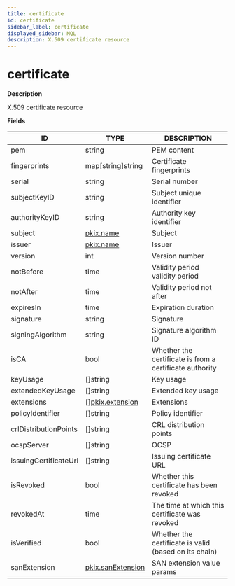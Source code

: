 ```yaml
---
title: certificate
id: certificate
sidebar_label: certificate
displayed_sidebar: MQL
description: X.509 certificate resource
---
```


# certificate

**Description**

X.509 certificate resource

**Fields**

| ID                    | TYPE                                          | DESCRIPTION                                             |
| --------------------- | --------------------------------------------- | ------------------------------------------------------- |
| pem                   | string                                        | PEM content                                             |
| fingerprints          | map[string]string                             | Certificate fingerprints                                |
| serial                | string                                        | Serial number                                           |
| subjectKeyID          | string                                        | Subject unique identifier                               |
| authorityKeyID        | string                                        | Authority key identifier                                |
| subject               | [pkix.name](pkix.name.md)                     | Subject                                                 |
| issuer                | [pkix.name](pkix.name.md)                     | Issuer                                                  |
| version               | int                                           | Version number                                          |
| notBefore             | time                                          | Validity period validity period                         |
| notAfter              | time                                          | Validity period not after                               |
| expiresIn             | time                                          | Expiration duration                                     |
| signature             | string                                        | Signature                                               |
| signingAlgorithm      | string                                        | Signature algorithm ID                                  |
| isCA                  | bool                                          | Whether the certificate is from a certificate authority |
| keyUsage              | &#91;&#93;string                              | Key usage                                               |
| extendedKeyUsage      | &#91;&#93;string                              | Extended key usage                                      |
| extensions            | &#91;&#93;[pkix.extension](pkix.extension.md) | Extensions                                              |
| policyIdentifier      | &#91;&#93;string                              | Policy identifier                                       |
| crlDistributionPoints | &#91;&#93;string                              | CRL distribution points                                 |
| ocspServer            | &#91;&#93;string                              | OCSP                                                    |
| issuingCertificateUrl | &#91;&#93;string                              | Issuing certificate URL                                 |
| isRevoked             | bool                                          | Whether this certificate has been revoked               |
| revokedAt             | time                                          | The time at which this certificate was revoked          |
| isVerified            | bool                                          | Whether the certificate is valid (based on its chain)   |
| sanExtension          | [pkix.sanExtension](pkix.sanextension.md)     | SAN extension value params                              |
